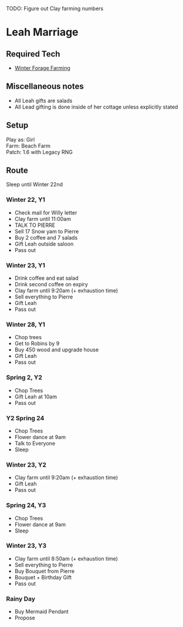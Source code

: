 TODO: Figure out Clay farming numbers

# Leah Marriage 

## Required Tech
- [Winter Forage Farming](../../tech/winter_forage_farming.md)

## Miscellaneous notes

- All Leah gifts are salads
- All Lead gifting is done inside of her cottage unless explicitly stated

## Setup

Play as: Girl  
Farm: Beach Farm  
Patch: 1.6 with Legacy RNG  

## Route

Sleep until Winter 22nd

### Winter 22, Y1
- Check mail for Willy letter
- Clay farm until 11:00am
- TALK TO PIERRE
- Sell 17 Snow yam to Pierre
- Buy 2 coffee and 7 salads
- Gift Leah outside saloon
- Pass out

### Winter 23, Y1

- Drink coffee and eat salad
- Drink second coffee on expiry
- Clay farm until 9:20am (+ exhaustion time)
- Sell everything to Pierre
- Gift Leah
- Pass out

### Winter 28, Y1

- Chop trees
- Get to Robins by 9
- Buy 450 wood and upgrade house
- Gift Leah
- Pass out

### Spring 2, Y2
- Chop Trees
- Gift Leah at 10am
- Pass out

### Y2 Spring 24
- Chop Trees
- Flower dance at 9am
- Talk to Everyone
- Sleep

### Winter 23, Y2
- Clay farm until 9:20am (+ exhaustion time)
- Gift Leah
- Pass out

### Spring 24, Y3
- Chop Trees
- Flower dance at 9am
- Sleep

### Winter 23, Y3
- Clay farm until 8:50am (+ exhaustion time)
- Sell everything to Pierre
- Buy Bouquet from Pierre
- Bouquet + Birthday Gift
- Pass out

### Rainy Day
- Buy Mermaid Pendant
- Propose
